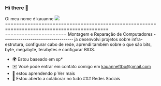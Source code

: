 ### Hi there 👋

<!--

Here are some ideas to get you started:

- 🔭 I’m currently working on ...
- 🌱 I’m currently learning ...
- 👯 I’m looking to collaborate on ...
- 🤔 I’m looking for help with ...
- 💬 Ask me about ...
- 📫 How to reach me: ...
- 😄 Pronouns: ...
- ⚡ Fun fact: ...
-->
Oi meu nome é kauanne ![](https://user-images.githubusercontent.com/18350557/176309783-0785949b-9127-417c-8b55-ab5a4333674e.gif) =========================================================================================== ====================== Montagem e Reparação de Computadores ------------------------------------ 
ja desenvolvi projetos sobre infra-estrutura, configurar cabo de rede, aprendi também sobre o que são bits, byte, megabyte, terabytes e configurar BIOS.
* 🌍 Estou baseado em sp*
* ✉️ Você pode entrar em contato comigo em [kauanneftbo@gmail.com](mailto:kauanneftbo@gmail.com)[](mailto:kauanneftbo@gmail.com)
 * 🧠 estou aprendendo p Ver mais
* 🤝 Estou aberto a colaborar no tudo
                  ### Redes Sociais 
                  
                   
     
